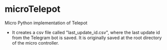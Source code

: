 # microTelepot
Micro Python implementation of Telepot

- It creates a csv file called "last_update_id.csv", where the last update id from the Telegram bot is saved. It is originally saved at the root directory of the micro controller.

